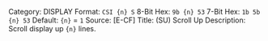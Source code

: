 Category: DISPLAY
Format: `CSI {n} S`
8-Bit Hex: `9b {n} 53`
7-Bit Hex: `1b 5b {n} 53`
Default: `{n}` = `1`
Source: [E-CF]
Title: (SU) Scroll Up
Description: Scroll display up `{n}` lines.
